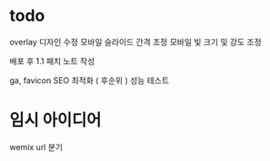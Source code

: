 # todo

overlay 디자인 수정
모바일 슬라이드 간격 조정
모바일 빛 크기 및 강도 조정

배포 후 1.1 패치 노트 작성

ga, favicon
SEO 최적화 ( 후순위 )
성능 테스트

# 임시 아이디어

wemix url 분기
